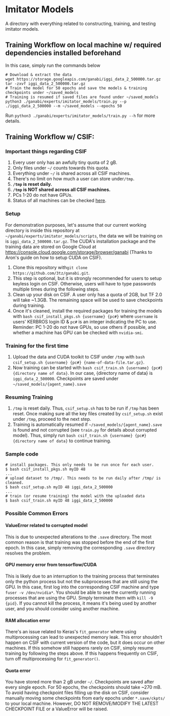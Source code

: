 # Imitator Models

A directory with everything related to constructing, training, and testing imitator models.

## Training Workflow on local machine w/ required dependencies installed beforehand

In this case, simply run the commands below

```
# Download & extract the data
wget https://storage.googleapis.com/ganabi/iggi_data_2_500000.tar.gz
tar -zxvf iggi_data_2_500000.tar.gz
# Train the model for 50 epochs and save the models & training checkpoints under ~/saved_models
# Training is resumed if saved files are found under ~/saved_models
python3 ./ganabi/experts/imitator_models/train.py --p ./iggi_data_2_500000 --m ~/saved_models --epochs 50
```

Run `python3 ./ganabi/experts/imitator_models/train.py --h` for more details.

## Training Workflow w/ CSIF:

### Important things regarding CSIF

1. Every user only has an awfully tiny quota of 2 gB.
2. Only files under `~/` counts towards this quota.
3. Everything under `~/` is shared across all CSIF machines.
4. There's no limit on how much a user can store under`/tmp`.
5. **`/tmp` is reset daily.**
5. **`/tmp` is NOT shared across all CSIF machines.**
7. PCs 1-20 do not have GPUs.
8. Status of all machines can be checked [here](http://iceman.cs.ucdavis.edu/nagios3/cgi-bin/status.cgi?hostgroup=all).

### Setup
For demonstration purposes, let's assume that our current working directory is inside this repository at `~/ganabi/experts/imitator_models/scripts`, the data we will be training on is `iggi_data_2_500000.tar.gz`. The CUDA's installation package and the training data are stored on Google Cloud at https://console.cloud.google.com/storage/browser/ganabi (Thanks to Aron's guide on how to setup CUDA on CSIF).

1. Clone this repository with`git clone https://github.com/3tz/ganabi.git`.
2. This step is optional, but it is strongly recommended for users to setup keyless login on CSIF. Otherwise, users will have to type passwords multiple times during the following steps.
3. Clean up your disk on CSIF. A user only has a quota of 2GB, but TF 2.0 will take ~1.3GB. The remaining space will be used to save checkpoints during training.
4. Once it's cleaned, install the required packages for training the models with `bash csif_install_pkgs.sh {username} {pc#}` where `username` is users' KERBROS login ID & `pc#`
 is an integer indicating the PC to use. Reminder: PC 1-20 do not have GPUs, so use others if possible, and whether a machine has GPU can be checked with `nvidia-smi`.

### Training for the first time

1. Upload the data and CUDA toolkit to CSIF under `/tmp` with `bash csif_setup.sh {username} {pc#} {name-of-data-file.tar.gz}`.
2. Now training can be started with `bash csif_train.sh {username} {pc#} {directory name of data}`. In our case,  {directory name of data} is `iggi_data_2_500000`. Checkpoints are saved under `~/saved_models/{agent_name}.save`

### Resuming Training
1. `/tmp` is reset daily. Thus, `csif_setup.sh` has to be run if `/tmp` has been reset. Once making sure all the key files created by `csif_setup.sh` exist under `/tmp`, proceed to the next step.
2. Training is automatically resumed if `~/saved_models/{agent_name}.save` is found and not corrupted (see `train.py` for details about corrupted model). Thus, simply run `bash csif_train.sh {username} {pc#} {directory name of data}` to continue training.

### Sample code

```
# install packages. This only needs to be run once for each user.
$ bash csif_install_pkgs.sh myID 48
...
# upload dataset to /tmp/. This needs to be run daily after /tmp/ is cleaned.
$ bash csif_setup.sh myID 48 iggi_data_2_500000
...
# train (or resume training) the model with the uploaded data
$ bash csif_train.sh myID 48 iggi_data_2_500000

```

### Possible Common Errors

#### ValueError related to corrupted model

This is due to unexpected alterations to the `.save` directory. The most common reason is that training was stopped before the end of the first epoch. In this case, simply removing the corresponding `.save` directory resolves the problem.

#### GPU memory error from tensorflow/CUDA

This is likely due to an interruption to the training process that terminates only the python process but not the subprocesses that are still using the GPU. In this case, first log into the corresponding CSIF machine and type `fuser -v /dev/nvidia*`. You should be able to see the currently running processes that are using the GPU. Simply terminate them with `kill -9 {pid}`. If you cannot kill the process, it means it's being used by another user, and you should consider using another machine.

#### RAM allocation error

There's an issue related to Keras's `fit_generator` where using multiprocessing can lead to unexpected memory leak. This error shouldn't happen on CSIF with current version of the code, but it does occur on other machines. If this somehow still happens rarely on CSIF, simply resume training by following the steps above. If this happens frequently on CSIF, turn off multiprocessing for `fit_generator()`.

#### Quota error

You have stored more than 2 gB under `~/`. Checkpoints are saved after every single epoch. For 50 epochs, the checkpoints should take ~270 mB. To avoid having checkpoint files filling up the disk on CSIF, consider manually moving some checkpoints from early epochs under `*.save/ckpts/` to your local machine. However, DO NOT REMOVE/MODIFY THE LATEST CHECKPOINT FILE or a ValueError will be raised.
